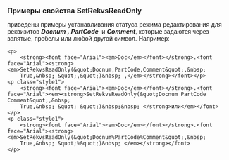 ﻿<html>
<head>
<title>SetRekvsReadOnly</title>
    <style type="text/css">
        .style1
        {
            font-family: Arial;
        }
    </style>
</head>

<body>

<p><font face="Arial"><strong><font size="3">Примеры свойства 
    SetRekvsReadOnly</font></strong></font></p>

<p><font face="Arial">приведены примеры устанавливания статуса режима редактирования 
    для реквизитов <strong><em>Docnum</em></strong> <strong><em>, 
        PartCode </em></strong>&nbsp;и <strong><em>Comment</em></strong>, которые 
    задаются через запятые, пробелы или любой другой символ. Например:<br>
</font></p>

    <p>
        <strong><font face="Arial"><em>Doc</em></font></strong>.<font face="Arial"><strong><em>SetRekvsReadOnly(&quot;Docnum,PartCode,Comment&quot;,&nbsp; 
        True,&nbsp; &quot;,&quot;)&nbsp; ,</em></strong></font></p>
    <p class="style1">
        <strong><font face="Arial"><em>Doc</em></font></strong>.<font face="Arial"><em><strong>SetRekvsReadOnly(&quot;Docnum PartCode Comment&quot;,&nbsp; 
        True,&nbsp; &quot; &quot;)&nbsp;&nbsp; </strong>или</em></font></p>
    <p class="style1">
        <strong><font face="Arial"><em>Doc</em></font></strong>.<font face="Arial"><strong><em>SetRekvsReadOnly(&quot;Docnum%PartCode%Comment&quot;,&nbsp; 
        True,&nbsp; &quot;%&quot;)&nbsp; </em></strong></font>
    </p>

<p>&nbsp;</p>
</body>
</html>
